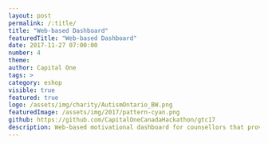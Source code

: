 ```yaml
---
layout: post
permalink: /:title/
title: "Web-based Dashboard"
featuredTitle: "Web-based Dashboard"
date: 2017-11-27 07:00:00
number: 4
theme:
author: Capital One
tags: >
category: eshop
visible: true
featured: true
logo: /assets/img/charity/AutismOntario_BW.png
featuredImage: /assets/img/2017/pattern-cyan.png
github: https://github.com/CapitalOneCanadaHackathon/gtc17
description: Web-based motivational dashboard for counsellors that provides 3 levels of social communication and gamification&#58; A Twitter-style platform for counsellors to share experiences and get live feedback and communal support; a stats tab displaying real time performance metrics for counselors drawn from a variety of sources; and a real-time progression number displayed at the bottom of the screen.
---
```

